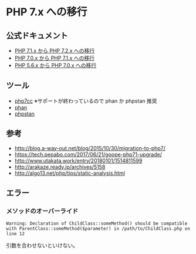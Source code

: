 # PHP 7.x への移行

## 公式ドキュメント
* [PHP 7.1.x から PHP 7.2.x への移行](http://php.net/manual/ja/migration72.php)
* [PHP 7.0.x から PHP 7.1.x への移行](http://php.net/manual/ja/migration71.php)
* [PHP 5.6.x から PHP 7.0.x への移行](http://php.net/manual/ja/migration70.php)

## ツール
* [php7cc](https://github.com/sstalle/php7cc) ※サポートが終わっているので phan か phpstan 推奨
* [phan](https://github.com/phan/phan)
* [phpstan](https://github.com/phpstan/phpstan)

## 参考
* http://blog.a-way-out.net/blog/2015/10/30/migration-to-php7/
* https://tech.pepabo.com/2017/06/21/goope-php71-upgrade/
* http://www.utakata.work/entry/20180101/1514811599
* http://arakaze.ready.jp/archives/5158
* http://algo13.net/php/tips/static-analysis.html

## エラー

### メソッドのオーバーライド
```shell
Warning: Declaration of ChildClass::someMethod() should be compatible with ParentClass::someMethod($parameter) in /path/to/ChildClass.php on line 12
```
引数を合わせないといけない。
